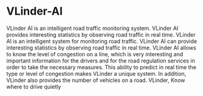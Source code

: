 # VLinder-AI
VLinder AI is an intelligent road traffic monitoring system.   VLinder AI provides interesting statistics by observing road traffic in real time.   VLinder AI is an intelligent system for monitoring road traffic. VLinder AI can provide interesting statistics by observing road traffic in real time. VLinder AI allows to know the level of congestion on a line, which is very interesting and important information for the drivers and for the road regulation services in order to take the necessary measures. This ability to predict in real time the type or level of congestion makes VLinder a unique system.   In addition, VLinder also provides the number of vehicles on a road.  VLinder, Know where to drive quietly
